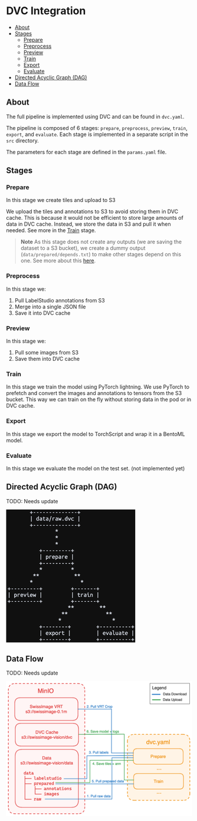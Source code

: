 # DVC Integration

- [About](#about)
- [Stages](#stages)
  - [Prepare](#prepare)
  - [Preprocess](#preprocess)
  - [Preview](#preview)
  - [Train](#train)
  - [Export](#export)
  - [Evaluate](#evaluate)
- [Directed Acyclic Graph (DAG)](#directed-acyclic-graph-dag)
- [Data Flow](#data-flow)

## About

The full pipeline is implemented using DVC and can be found in `dvc.yaml`.

The pipeline is composed of 6 stages: `prepare`, `preprocess`, `preview`, `train`, `export`, and `evaluate`. Each stage is implemented in a separate script in the `src` directory.

The parameters for each stage are defined in the `params.yaml` file.

## Stages

### Prepare

In this stage we create tiles and upload to S3

We upload the tiles and annotations to S3 to avoid storing them in DVC cache. This is because it would not be efficient to store large amounts of data in DVC cache. Instead, we store the data in S3 and pull it when needed. See more in the <a href="#train">Train</a> stage.

> **Note**
> As this stage does not create any outputs (we are saving the dataset to a S3 bucket), we create a dummy output (`data/prepared/depends.txt`) to make other stages depend on this one. See more about this [here](https://github.com/iterative/dvc/issues/8881).


### Preprocess

In this stage we:

1. Pull LabelStudio annotations from S3
2. Merge into a single JSON file
2. Save it into DVC cache

### Preview

In this stage we:

1. Pull some images from S3
2. Save them into DVC cache

### Train

In this stage we train the model using PyTorch lightning. We use PyTorch to prefetch and convert the images and annotations to tensors from the S3 bucket. This way we can train on the fly without storing data in the pod or in DVC cache.

### Export

In this stage we export the model to TorchScript and wrap it in a BentoML model.

### Evaluate

In this stage we evaluate the model on the test set. (not implemented yet)

## Directed Acyclic Graph (DAG)

TODO: Needs update

<img src="../media/dag.png" width="350" />

## Data Flow

TODO: Needs update

<img src="../media/data-flow.png" width="550" />

